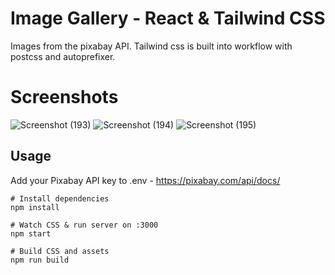 # Image Gallery - React & Tailwind CSS 

Images from the pixabay API. Tailwind css is built into workflow with postcss and autoprefixer.

# Screenshots
![Screenshot (193)](https://user-images.githubusercontent.com/53452638/100432713-db507e80-304e-11eb-9ce7-cabe1d5784dc.png)
![Screenshot (194)](https://user-images.githubusercontent.com/53452638/100432732-df7c9c00-304e-11eb-8a55-1a64b647050f.png)
![Screenshot (195)](https://user-images.githubusercontent.com/53452638/100432757-e4415000-304e-11eb-81a3-226a78b1d47d.png)


## Usage
Add your Pixabay API key to .env - https://pixabay.com/api/docs/

```
# Install dependencies
npm install

# Watch CSS & run server on :3000
npm start

# Build CSS and assets
npm run build
```
